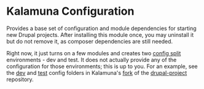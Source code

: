 # Kalamuna Configuration
Provides a base set of configuration and module dependencies for starting new Drupal projects. After installing this module once, you may uninstall it but do not remove it, as composer dependencies are still needed.

Right now, it just turns on a few modules and creates two [config split](https://www.drupal.org/project/config_split) environments - dev and test. It does not actually provide any of the configuration for those environments; this is up to you. For an example, see the [dev](https://github.com/kalamuna/drupal-project/tree/8.x-kala/config/dev) and [test](https://github.com/kalamuna/drupal-project/tree/8.x-kala/config/test]) config folders in Kalamuna's [fork](https://github.com/kalamuna/drupal-project) of the [drupal-project](https://github.com/drupal-composer/drupal-project/) repository.
